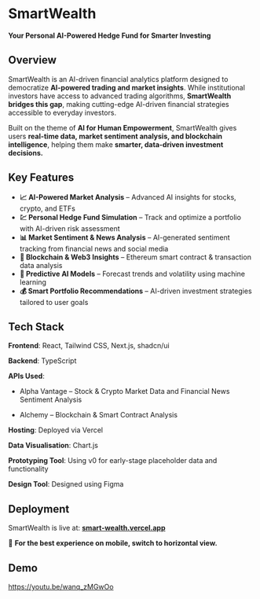 # SmartWealth 
**Your Personal AI-Powered Hedge Fund for Smarter Investing**  

## Overview  
SmartWealth is an AI-driven financial analytics platform designed to democratize **AI-powered trading and market insights**. While institutional investors have access to advanced trading algorithms, **SmartWealth bridges this gap**, making cutting-edge AI-driven financial strategies accessible to everyday investors.  

Built on the theme of **AI for Human Empowerment**, SmartWealth gives users **real-time data, market sentiment analysis, and blockchain intelligence**, helping them make **smarter, data-driven investment decisions.**  


## Key Features  
- **📈 AI-Powered Market Analysis** – Advanced AI insights for stocks, crypto, and ETFs  
- **💹 Personal Hedge Fund Simulation** – Track and optimize a portfolio with AI-driven risk assessment  
- **📊 Market Sentiment & News Analysis** – AI-generated sentiment tracking from financial news and social media  
- **🔗 Blockchain & Web3 Insights** – Ethereum smart contract & transaction data analysis  
- **🧠 Predictive AI Models** – Forecast trends and volatility using machine learning  
- **💰 Smart Portfolio Recommendations** – AI-driven investment strategies tailored to user goals  


## Tech Stack  
**Frontend**: React, Tailwind CSS, Next.js, shadcn/ui

**Backend**: TypeScript

**APIs Used**:

- Alpha Vantage – Stock & Crypto Market Data and Financial News Sentiment Analysis

- Alchemy – Blockchain & Smart Contract Analysis

**Hosting**: Deployed via Vercel

**Data Visualisation**: Chart.js

**Prototyping Tool**: Using v0 for early-stage placeholder data and functionality

**Design Tool**: Designed using Figma


## Deployment  
SmartWealth is live at: **[smart-wealth.vercel.app](https://smart-wealth.vercel.app/)**  

📢 **For the best experience on mobile, switch to horizontal view.**  

## Demo  

https://youtu.be/wanq_zMGwOo  
